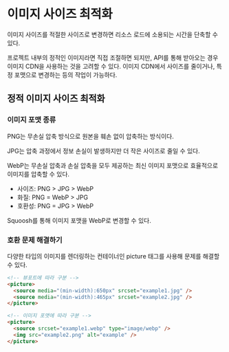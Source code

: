 # 이미지 사이즈 최적화

이미지 사이즈를 적절한 사이즈로 변경하면 리소스 로드에 소용되는 시간을 단축할 수 있다.

프로젝트 내부의 정적인 이미지라면 직접 조절하면 되지만, API를 통해 받아오는 경우 이미지 CDN을 사용하는 것을 고려할 수 있다.
이미지 CDN에서 사이즈를 줄이거나, 특정 포맷으로 변경하는 등의 작업이 가능하다.

## 정적 이미지 사이즈 최적화

### 이미지 포맷 종류

PNG는 무손실 압축 방식으로 원본을 훼손 없이 압축하는 방식이다.

JPG는 압축 과정에서 정보 손실이 발생하지만 더 작은 사이즈로 줄일 수 있다.

WebP는 무손실 압축과 손실 압축을 모두 제공하는 최신 이미지 포맷으로 효율적으로 이미지를 압축할 수 있다.

- 사이즈: PNG > JPG > WebP
- 화질: PNG = WebP > JPG
- 호환성: PNG = JPG > WebP

Squoosh를 통해 이미지 포맷을 WebP로 변경할 수 있다.

### 호환 문제 해결하기

다양한 타입의 이미지를 렌더링하는 컨테이너인 picture 태그를 사용해 문제를 해결할 수 있다.

```html
<!-- 뷰포트에 따라 구분 -->
<picture>
  <source media="(min-width):650px" srcset="example1.jpg" />
  <source media="(min-width):465px" srcset="example2.jpg" />
</picture>

<!-- 이미지 포맷에 따라 구분 -->
<picture>
  <source srcset="example1.webp" type="image/webp" />
  <img src="example2.png" alt="example" />
</picture>
```
